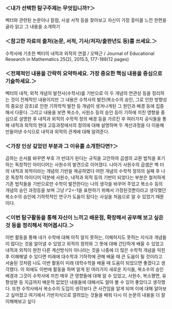 ### ＜내가 선택한 탐구주제는 무엇입니까?＞

벡터와 관련된 논문이나 칼럼, 사설 서적 등을 찾아보고 자신이 가장 흥미를 느낀 한편을 골라 읽고 그 내용을 소개하기

### ＜참고한 자료의 출처(논문, 서적, 기사/저자/출판년도 등)를 쓰세요.＞

수학사에 기초한 벡터의 내적과 외적의 연결 / 오택근 / Journal of Educational Research in Mathematics 25(2), 2015.5, 177-188(12 pages)

### ＜전체적인 내용을 간략히 요약하세요. 가장 중요한 핵심 내용을 중심으로 기술하세요.＞

벡터의 내적, 외적 개념의 발전사(수학사)를 기반으로 이 두 개념의 연관성 등을 정리하는 것이 전체적인 내용이지만 그 내용은 수학사의 발전(복소수의 승인, 그로 인한 방향성의 중요성 강조)로 인한 기하학적 발전 등 개념이 생겨나게된 그 원인과 배경 등에 집중해서 다룬다. 그리고 내용을 보면 복소수, 사원소 등의 승인 등이 기하에 끼친 영향을 중심으로 설명한 후 내적과 외적의 수학적 정의 배경 등을 가르킨 후 여러가지 공식들을 통해 내적과 외적의 현대 고등과정에서의 정의에 대해 설명하며 두 계산과정을 다 이용해 만들어낸 수식으로 내적과 외적의 관계에 대해 알려준다.

### ＜가장 인상 깊었던 부분과 그 이유를 소개한다면?＞

곱하는 순서를 바꾸면 부호 가 반대가 된다는 규칙을 고안하여 곱셈의 교환 법칙을 포기하는 독창적인 아이디어는 사원수의 발견으로 이어졌다. 나아가 사원수의 곱셈은 벡 터의 내적과 외적이라는 개념의 기반을 제공하였다
어떤 개념의 수학적 정의의 실패 후 나온 독창적 아이디어 덕분에 사원수, 내적과 외적 등의 기반이 되었다는 부분은 철저하게 기존 법칙들을 기반으로만 수학이 발전한다는 나의 생각을 바꾸어 주었고 복소수 등의 개념의 승인 과정등을 보며 그냥 i^2=-1을 표현하기 위해서 가정된것뿐이라고 생각했던 복소수의 승인에 기하학적인 연구가 도움이 됬다는 사실을 처음으로 알 수 있었기 때문이다.

### ＜이번 탐구활동을 통해 자신이 느끼고 배운점, 확장해서 공부해 보고 싶은 것 등을 정리해서 적어봅시다.＞

이번 활동을 통해 내가 수학에 대해 아직 알지 못하는, 이해하지도 못하는 지식과 개념들이 많다는 것을 알아낼 수 있었고 외적의 정의와 그 뜻에 대해 간단하게 배울 수 있었고 내적과 외적이 완전 다른 계산방식이 아니라는 것을 나중에 더 많은 수학적 개념을 익힌 후 이해해낼 수 있다면 미래에 대수학과 기하학에 관해 배울 때 큰 도움이 될 것이라고 서술된 것처럼 나도 이번 활동이 미래 대학수학을 배울 때 도움이 되었으면 좋겠다고 생각했다. 이 외에도 이번에 활동을 하며 알게 된 여러가지 새로운 지식들, 복소수의 승인 배경과 그것이 수학사에 끼친 매우 큰 영향들에 대해 알 수 있었고, 사원수, 복소평면, 유향성분 등 지금까지 배운적 없었던 내용들에 대해서도 알아 볼 수 있어 좋았다고 생각했다.
또한 수학사에서 복소수의 도입이 생각보다 큰 사건임을 알게 되며 이에 대해 알아보고 싶어졌고 여기에서 기반지식으로 깔려있는 것들을 배워 다시 이 논문의 내용을 더 잘 이해해보고 싶다
